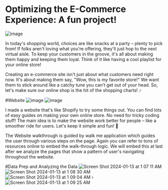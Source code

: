 # Optimizing the E-Commerce Experience: A fun project!
![image](https://github.com/syedimad1998/Analyze_User_Workflow/assets/33065752/e5aced8a-ddb6-414b-a0cd-7ba1d83fa725)

In today's shopping world, choices are like snacks at a party – plenty to pick from! If folks aren't loving what you're offering, they'll just hop to the next virtual aisle. To keep your customers in the groove, it's all about making them happy and keeping them loyal. Think of it like having a cool playlist for your online store!

Creating an e-commerce site isn't just about what customers need right now. It's about making them say, "Wow, this is my favorite store!" We want them to stick around like a catchy tune you can't get out of your head. So, let's make sure our online shop is the hit of the shopping charts! 🎶

#Website
![image](https://github.com/syedimad1998/Analyze_User_Workflow/assets/33065752/7ca48922-88f3-4a20-94bd-194943059c93)
![image](https://github.com/syedimad1998/Analyze_User_Workflow/assets/33065752/21581eb7-32c9-4c54-bfb0-78d462b6c2e7)

I made a website that's like Shopify to try some things out. You can find lots of easy guides on making your own online store. No need for tricky coding stuff! The main idea is to make the website work better for people – like a smoother ride for users. Let's keep it simple and fun! 🌟

The Website walkthrough is guided by walk me application which guides the user through various steps on the page. Again you can refer to tons of resources online to embed the walk-through logic. We will embed this at last after we analyze the pages that show a pattern of user's navigating throughout the website.

#Data Prep and Analyzing the Data
![Screen Shot 2024-01-13 at 1 07 11 AM](https://github.com/syedimad1998/Analyze_User_Workflow/assets/33065752/15374363-08c2-4f93-87bc-dc36b5d0fad2)
![Screen Shot 2024-01-13 at 1 08 30 AM](https://github.com/syedimad1998/Analyze_User_Workflow/assets/33065752/0897737f-bea4-4b1f-8091-243cb59e8a48)
![Screen Shot 2024-01-13 at 1 09 04 AM](https://github.com/syedimad1998/Analyze_User_Workflow/assets/33065752/3fb8bea1-d00f-4629-9273-a178471ec97f)
›![Screen Shot 2024-01-13 at 1 09 25 AM](https://github.com/syedimad1998/Analyze_User_Workflow/assets/33065752/31573aee-24bb-49e9-b4b7-af659397235e)


